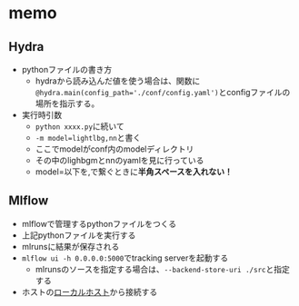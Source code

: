 # memo

## Hydra

* pythonファイルの書き方
    * hydraから読み込んだ値を使う場合は、関数に`@hydra.main(config_path='./conf/config.yaml')`とconfigファイルの場所を指示する。
* 実行時引数
    * `python xxxx.py`に続いて
    * `-m model=lightlbg,nn`と書く
    * ここでmodelがconf内のmodelディレクトリ
    * その中のlighbgmとnnのyamlを見に行っている
    * model=以下を,で繋ぐときに**半角スペースを入れない！**

## Mlflow

* mlflowで管理するpythonファイルをつくる
* 上記pythonファイルを実行する
* mlrunsに結果が保存される
* `mlflow ui -h 0.0.0.0:5000`でtracking serverを起動する
    * mlrunsのソースを指定する場合は、`--backend-store-uri ./src`と指定する
* ホストの[ローカルホスト](http://localhost:5000)から接続する